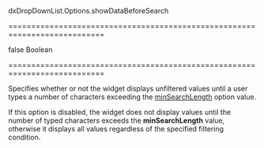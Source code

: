 <!--id-->dxDropDownList.Options.showDataBeforeSearch<!--/id-->
===========================================================================
<!--default-->false<!--/default-->
<!--type-->Boolean<!--/type-->
===========================================================================

<!--shortDescription-->
Specifies whether or not the widget displays unfiltered values until a user types a number of characters exceeding the [minSearchLength]({basewidgetpath}/Configuration/#minSearchLength) option value.
<!--/shortDescription-->

<!--fullDescription-->
If this option is disabled, the widget does not display values until the number of typed characters exceeds the **minSearchLength** value, otherwise it displays all values regardless of the specified filtering condition.


<!--/fullDescription-->